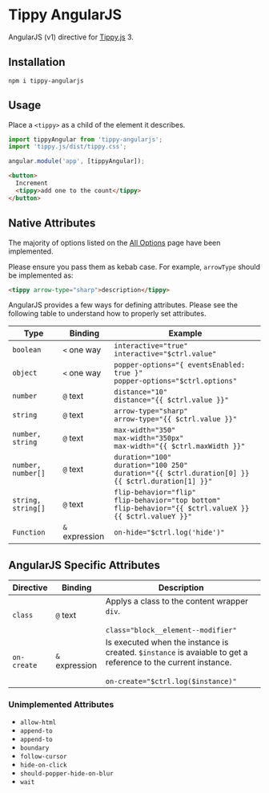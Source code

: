 # Tippy AngularJS

AngularJS (v1) directive for [Tippy.js](https://github.com/atomiks/tippyjs) 3.

## Installation

```
npm i tippy-angularjs
```

## Usage

Place a `<tippy>` as a child of the element it describes.

```js
import tippyAngular from 'tippy-angularjs';
import 'tippy.js/dist/tippy.css';

angular.module('app', [tippyAngular]);
```

```html
<button>
  Increment
  <tippy>add one to the count</tippy>
</button>
```

## Native Attributes

The majority of options listed on the [All Options](https://atomiks.github.io/tippyjs/all-options/) page have been implemented.

Please ensure you pass them as kebab case. For example, `arrowType` should be implemented as:

```html
<tippy arrow-type="sharp">description</tippy>
```

AngularJS provides a few ways for defining attributes. Please see the following table to understand how to properly set attributes.

| Type | Binding | Example |
| ---- | ------- | ------- |
| `boolean` | `<` one way | `interactive="true"` <br> `interactive="$ctrl.value"` |
| `object` | `<` one way | `popper-options="{ eventsEnabled: true }"` <br> `popper-options="$ctrl.options"` |
| `number` | `@` text | `distance="10"` <br> `distance="{{ $ctrl.value }}"` |
| `string` | `@` text | `arrow-type="sharp"` <br> `arrow-type="{{ $ctrl.value }}"` |
| `number, string` | `@` text | `max-width="350"` <br> `max-width="350px"` <br> `max-width="{{ $ctrl.maxWidth }}"` |
| `number, number[]` | `@` text | `duration="100"` <br> `duration="100 250"` <br> `duration="{{ $ctrl.duration[0] }} {{ $ctrl.duration[1] }}"` |
| `string, string[]` | `@` text | `flip-behavior="flip"` <br> `flip-behavior="top bottom"` <br> `flip-behavior="{{ $ctrl.valueX }} {{ $ctrl.valueY }}"` |
| `Function` | `&` expression | `on-hide="$ctrl.log('hide')"` |


## AngularJS Specific Attributes

| Directive | Binding | Description |
|-----------|---------|---------|
| `class` | `@` text | Applys a class to the content wrapper `div`. <br><br> `class="block__element--modifier"` |
| `on-create` | `&` expression | Is executed when the instance is created. `$instance` is avaiable to get a reference to the current instance. <br><br> `on-create="$ctrl.log($instance)"` |

### Unimplemented Attributes

- `allow-html`
- `append-to`
- `append-to`
- `boundary`
- `follow-cursor`
- `hide-on-click`
- `should-popper-hide-on-blur`
- `wait`